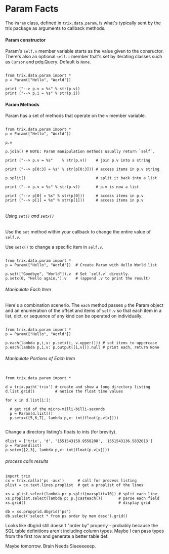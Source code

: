 
# Param Facts

The `Param` class, defined in `trix.data.param`, is what's typically
sent by the trix package as arguments to callback methods.


#### Param constructor

Param's `self.v` member variable starts as the value given to the 
consructor. There's also an optional `self.i` member that's set by 
iterating classes such as `Cursor` and pdq.Query. Default is `None`.


```python3

from trix.data.param import *
p = Param(["Hello", "World"])

print ("--> p.v = %s" % str(p.v))
print ("--> p.i = %s" % str(p.i))

```



#### Param Methods

Param has a set of methods that operate on the `v` member variable.


```python3

from trix.data.param import *
p = Param(["Hello", "World"]) 

p.v

p.join() # NOTE: Param manipulation methods usually return `self`.

print ("--> p.v = %s"    % str(p.v))    # join p.v into a string

print ("--> p[0:3] = %s" % str(p[0:3])) # access items in p.v string

p.split()                               # split it back into a list

print ("--> p.v = %s" % str(p.v))       # p.v is now a list

print ("--> p[0] = %s" % str(p[0]))     # access items in p.v
print ("--> p[1] = %s" % str(p[1]))     # access items in p.v


```


###### Using `set()` and `setx()`

Use the `set` method within your callback to change the entire value
of `self.v`.

Use `setx()` to change a specific item in `self.v`.


```python3

from trix.data.param import *
p = Param(["Hello", "World"])  # Create Param with Hello World list

p.set(["Goodbye", "World"]).v  # Set `self.v` directly.
p.setx(0, "Hello again,").v    # (append .v to print the result)

```


###### Manipulate Each Item

Here's a combination scenerio. The `each` method passes `p` the Param
object and an enumeration of the offset and items of `self.v` so that 
each item in a list, dict, or sequence of any kind can be operated on 
individually.

```python3

from trix.data.param import *
p = Param(["Hello", "World"]) 

p.each(lambda p,i,v: p.setx(i, v.upper())) # set items to uppercase
p.each(lambda p,i,v: p.output([i,v])).null # print each, return None

```


###### Manipulate Portions of Each Item

```python3

from trix.data.param import *

d = trix.path('trix') # create and show a long directory listing
d.list.grid()         # notice the float time values

for x in d.list[1:]:
  
  # get rid of the micro-milli-billi-seconds
  p = Param(d.list()) 
  p.setxx([5,6,7], lambda p,x: int(float(p.v[x])))
  
```

Change a directory listing's floats to ints (for brevity).

```
dlist = ['trix', 'd', '1551543158.9558208', '1551543136.5832613']
p = Param(dlist)
p.setxx([2,3], lambda p,x: int(float(p.v[x])))

```



###### process callx results

```
import trix
cx = trix.callx('ps -aux')      # call for process listing
plist = cx.text.lines.proplist  # get a proplist of the lines

xs = plist.select(lambda p: p.split(maxsplit=10)) # split each line
xs.proplist.select(lambda p: p.jcasteach())       # parse each field
xs.grid()                                         # display grid

db = xs.propgrid.dbgrid('ps')
db.select('select * from ps order by mem desc').grid()

```

Looks like dbgrid still doesn't "order by" properly - probably because
the SQL table definitions aren't including column types. Maybe I can
pass types from the first row and generate a better table def.

Maybe tomorrow. Brain Needs Sleeeeeeep.



